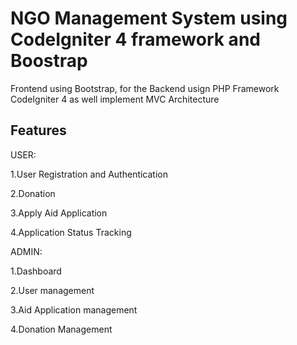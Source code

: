 # NGO Management System using CodeIgniter 4 framework and Boostrap

Frontend using Bootstrap, for the Backend usign PHP Framework CodeIgniter 4 as well implement MVC Architecture

## Features

USER:

1.User Registration and Authentication

2.Donation

3.Apply Aid Application

4.Application Status Tracking

ADMIN:

1.Dashboard

2.User management

3.Aid Application management

4.Donation Management





